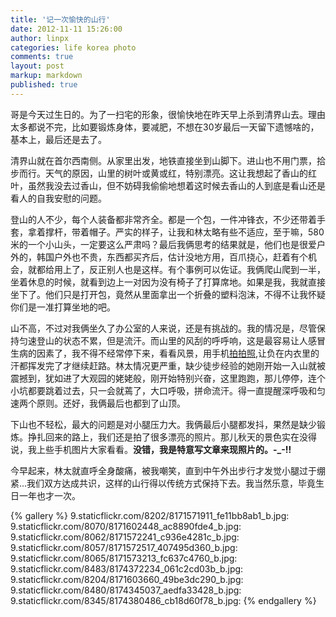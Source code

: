 ```yaml
---
title: '记一次愉快的山行'
date: 2012-11-11 15:26:00
author: linpx
categories: life korea photo
comments: true
layout: post
markup: markdown
published: true
---
```

哥是今天过生日的。为了一扫宅的形象，很愉快地在昨天早上杀到清界山去。理由太多都说不完，比如要锻炼身体，要减肥，不想在30岁最后一天留下遗憾啥的，基本上，最后还是去了。

清界山就在首尔西南侧。从家里出发，地铁直接坐到山脚下。进山也不用门票，拾步而行。天气的原因，山里的树叶或黄或红，特别漂亮。这让我想起了香山的红叶，虽然我没去过香山，但不妨碍我偷偷地想着这时候去香山的人到底是看山还是看人的自我安慰的问题。

登山的人不少，每个人装备都非常齐全。都是一个包，一件冲锋衣，不少还带着手套，拿着撑杆，带着帽子。严实的样子，让我和林太略有些不适应，至于嘛，580米的一个小山头，一定要这么严肃吗？最后我俩思考的结果就是，他们也是很爱户外的，韩国户外也不贵，东西都买齐后，估计没地方用，百爪挠心，赶着有个机会，就都给用上了，反正别人也是这样。有个事例可以佐证。我俩爬山爬到一半，坐着休息的时候，就看到边上一对因为没有椅子了打算席地。如果是我，我就直接坐下了。他们只是打开包，竟然从里面拿出一个折叠的塑料泡沫，不得不让我怀疑你们是一准打算坐地的吧。

山不高，不过对我俩坐久了办公室的人来说，还是有挑战的。我的情况是，尽管保持匀速登山的状态不累，但是流汗。而山里的风刮的呼呼响，这是最容易让人感冒生病的因素了，我不得不经常停下来，看看风景，用手机[拍拍照](
http://www.flickr.com/photos/pennyg/sets/72157631973123892/
),让负在内衣里的汗都挥发完了才继续赶路。林太情况更严重，缺少徒步经验的她刚开始一入山就被震撼到，犹如进了大观园的姥姥般，刚开始特别兴奋，这里跑跑，那儿停停，连个小坑都要跳着过去，只一会就蔫了，大口呼吸，拼命流汗。得一直提醒深呼吸和匀速两个原则。还好，我俩最后也都到了山顶。

下山也不轻松，最大的问题是对小腿压力大。我俩最后小腿都发抖，果然是缺少锻炼。挣扎回来的路上，我们还是拍了很多漂亮的照片。那儿秋天的景色实在没得说，我上些手机图片大家看看。**没错，我是特意写文章来现照片的。-_-!!**

今早起来，林太就直呼全身酸痛，被我嘲笑，直到中午外出步行才发觉小腿过于绷紧...我们双方达成共识，这样的山行得以传统方式保持下去。我当然乐意，毕竟生日一年也才一次。

{% gallery %}
9.staticflickr.com/8202/8171571911_fe11bb8ab1_b.jpg:
9.staticflickr.com/8070/8171602448_ac8890fde4_b.jpg:
9.staticflickr.com/8062/8171572241_c936e4281c_b.jpg:
9.staticflickr.com/8057/8171572517_407495d360_b.jpg:
9.staticflickr.com/8065/8171573213_fc637c4760_b.jpg:
9.staticflickr.com/8483/8174372234_061c2cd03b_b.jpg:
9.staticflickr.com/8204/8171603660_49be3dc290_b.jpg:
9.staticflickr.com/8480/8174345037_aedfa33428_b.jpg:
9.staticflickr.com/8345/8174380486_cb18d60f78_b.jpg:
{% endgallery %}
